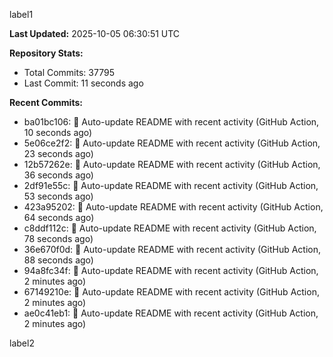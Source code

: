 
label1 
<!-- ACTIVITY_START -->
**Last Updated:** 2025-10-05 06:30:51 UTC

**Repository Stats:**
- Total Commits: 37795
- Last Commit: 11 seconds ago

**Recent Commits:**
- ba01bc106: 🤖 Auto-update README with recent activity (GitHub Action, 10 seconds ago)
- 5e06ce2f2: 🤖 Auto-update README with recent activity (GitHub Action, 23 seconds ago)
- 12b57262e: 🤖 Auto-update README with recent activity (GitHub Action, 36 seconds ago)
- 2df91e55c: 🤖 Auto-update README with recent activity (GitHub Action, 53 seconds ago)
- 423a95202: 🤖 Auto-update README with recent activity (GitHub Action, 64 seconds ago)
- c8ddf112c: 🤖 Auto-update README with recent activity (GitHub Action, 78 seconds ago)
- 36e670f0d: 🤖 Auto-update README with recent activity (GitHub Action, 88 seconds ago)
- 94a8fc34f: 🤖 Auto-update README with recent activity (GitHub Action, 2 minutes ago)
- 67149210e: 🤖 Auto-update README with recent activity (GitHub Action, 2 minutes ago)
- ae0c41eb1: 🤖 Auto-update README with recent activity (GitHub Action, 2 minutes ago)
<!-- ACTIVITY_END -->

label2
